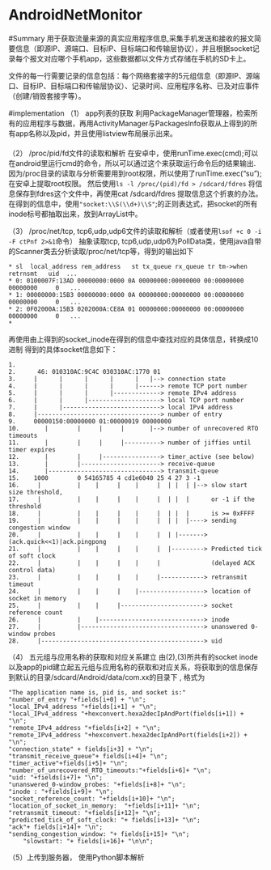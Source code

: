 # AndroidNetMonitor
#Summary
用于获取流量来源的真实应用程序信息,采集手机发送和接收的报文简要信息（即源IP、源端口、目标IP、目标端口和传输层协议），并且根据socket记录每个报文对应哪个手机app，这些数据都以文件方式存储在手机的SD卡上。

文件的每一行需要记录的信息包括：每个网络套接字的5元组信息（即源IP、源端口、目标IP、目标端口和传输层协议）、记录时间、应用程序名称、已及对应事件（创建/销毁套接字等）。

#implementation
（1）	app列表的获取
利用PackageManager管理器，检索所有的应用程序与数据，再用ActivityManager与PackagesInfo获取从上得到的所有app名称以及pid，并且使用listview布局展示出来。

（2）	/proc/pid/fd文件的读取和解析
在安卓中，使用runTime.exec(cmd);可以在android里运行cmd的命令，所以可以通过这个来获取运行命令后的结果输出. 因为/proc目录的读取与分析需要用到root权限，所以使用了runTime.exec(“su”);在安卓上提取root权限。
然后使用```ls -l /proc/(pid)/fd > /sdcard/fdres``` 将信息保存到fdres这个文件中，再使用cat /sdcard/fdres 提取信息这个折衷的办法。
在得到的信息中，使用```"socket:\\S(\\d+)\\S"```;的正则表达式，把socket的所有inode标号都抽取出来，放到ArrayList<Integer>中。

（3）	/proc/net/tcp, tcp6,udp,udp6文件的读取和解析（或者使用`lsof +c 0 -i -F ctPnf 2>&1`命令）
抽象读取tcp, tcp6,udp,udp6为PollData类，使用java自带的Scanner类去分析读取/proc/net/tcp等，得到的输出如下
```
* sl  local_address rem_address   st tx_queue rx_queue tr tm->when retrnsmt   uid  ...
* 0: 0100007F:13AD 00000000:0000 0A 00000000:00000000 00:00000000 00000000     0   ...
* 1: 00000000:15B3 00000000:0000 0A 00000000:00000000 00:00000000 00000000     0   ...
* 2: 0F02000A:15B3 0202000A:CE8A 01 00000000:00000000 00:00000000 00000000     0   ...
*
```

再使用由上得到的socket_inode在得到的信息中查找对应的具体信息，转换成10进制
得到的具体socket信息如下：
```
1.	
2.	    46: 010310AC:9C4C 030310AC:1770 01 
3.	   |      |      |      |      |   |--> connection state
4.	   |      |      |      |      |------> remote TCP port number
5.	   |      |      |      |-------------> remote IPv4 address
6.	   |      |      |--------------------> local TCP port number
7.	   |      |---------------------------> local IPv4 address
8.	   |----------------------------------> number of entry
9.	   00000150:00000000 01:00000019 00000000  
10.	      |        |     |     |       |--> number of unrecovered RTO timeouts
11.	      |        |     |     |----------> number of jiffies until timer expires
12.	      |        |     |----------------> timer_active (see below)
13.	      |        |----------------------> receive-queue
14.	      |-------------------------------> transmit-queue
15.	   1000        0 54165785 4 cd1e6040 25 4 27 3 -1
16.	    |          |    |     |    |     |  | |  | |--> slow start size threshold, 
17.	    |          |    |     |    |     |  | |  |      or -1 if the threshold
18.	    |          |    |     |    |     |  | |  |      is >= 0xFFFF
19.	    |          |    |     |    |     |  | |  |----> sending congestion window
20.	    |          |    |     |    |     |  | |-------> (ack.quick<<1)|ack.pingpong
21.	    |          |    |     |    |     |  |---------> Predicted tick of soft clock
22.	    |          |    |     |    |     |              (delayed ACK control data)
23.	    |          |    |     |    |     |------------> retransmit timeout
24.	    |          |    |     |    |------------------> location of socket in memory
25.	    |          |    |     |-----------------------> socket reference count
26.	    |          |    |-----------------------------> inode
27.	    |          |----------------------------------> unanswered 0-window probes
28.	    |---------------------------------------------> uid
```

（4）	五元组与应用名称的获取和对应关系建立
由(2),(3)所共有的socket inode以及app的pid建立起五元组与应用名称的获取和对应关系，将获取到的信息保存到默认的目录/sdcard/Android/data/com.xx的目录下 , 格式为
```
"The application name is, pid is, and socket is:"
"number_of_entry "+fields[i+0] + "\n";
"local_IPv4_address "+fields[i+1] + "\n";
"local_IPv4_address "+hexconvert.hexa2decIpAndPort(fields[i+1]) + "\n";
"remote_IPv4_address "+fields[i+2] + "\n";
"remote_IPv4_address "+hexconvert.hexa2decIpAndPort(fields[i+2]) + "\n";
"connection_state" + fields[i+3] + "\n";
"transmit_receive_queue"+ fields[i+4]+ "\n";
"timer_active"+fields[i+5]+ "\n";
"number_of_unrecovered_RTO_timeouts:"+fields[i+6]+ "\n";
"uid: "+fields[i+7]+ "\n";
"unanswered_0-window_probes: "+fields[i+8]+ "\n";
"inode : "+fields[i+9]+ "\n";
"socket_reference_count: "+fields[i+10]+ "\n";
"location_of_socket_in_memory:  "+fields[i+11]+ "\n";
"retransmit_timeout: "+fields[i+12]+ "\n";
"predicted_tick_of_soft_clock: "+ fields[i+13]+ "\n";
"ack"+ fields[i+14]+ "\n";
"sending_congestion_window: "+ fields[i+15]+ "\n";
    "slowstart: "+ fields[i+16]+ "\n\n";
```

（5）上传到服务器， 使用Python脚本解析
